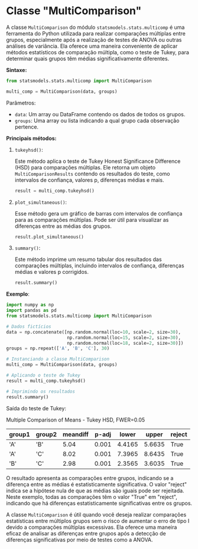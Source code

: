 # Classe "MultiComparison"

A classe `MultiComparison` do módulo `statsmodels.stats.multicomp` é uma ferramenta do Python utilizada para realizar comparações múltiplas entre grupos, especialmente após a realização de testes de ANOVA ou outras análises de variância. Ela oferece uma maneira conveniente de aplicar métodos estatísticos de comparação múltipla, como o teste de Tukey, para determinar quais grupos têm médias significativamente diferentes.

**Sintaxe:**

```python
from statsmodels.stats.multicomp import MultiComparison

multi_comp = MultiComparison(data, groups)
```

Parâmetros:

- `data`: Um array ou DataFrame contendo os dados de todos os grupos.
- `groups`: Uma array ou lista indicando a qual grupo cada observação pertence.

**Principais métodos:**

1. `tukeyhsd()`:

   Este método aplica o teste de Tukey Honest Significance Difference (HSD) para comparações múltiplas. Ele retorna um objeto `MultiComparisonResults` contendo os resultados do teste, como intervalos de confiança, valores p, diferenças médias e mais.

   ```python
   result = multi_comp.tukeyhsd()
   ```

2. `plot_simultaneous()`:

   Esse método gera um gráfico de barras com intervalos de confiança para as comparações múltiplas. Pode ser útil para visualizar as diferenças entre as médias dos grupos.

   ```python
   result.plot_simultaneous()
   ```

3. `summary()`:

   Este método imprime um resumo tabular dos resultados das comparações múltiplas, incluindo intervalos de confiança, diferenças médias e valores p corrigidos.

   ```python
   result.summary()
   ```

**Exemplo**:

```python
import numpy as np
import pandas as pd
from statsmodels.stats.multicomp import MultiComparison

# Dados fictícios
data = np.concatenate([np.random.normal(loc=10, scale=2, size=30),
                       np.random.normal(loc=15, scale=2, size=30),
                       np.random.normal(loc=18, scale=2, size=30)])
groups = np.repeat(['A', 'B', 'C'], 30)

# Instanciando a classe MultiComparison
multi_comp = MultiComparison(data, groups)

# Aplicando o teste de Tukey
result = multi_comp.tukeyhsd()

# Imprimindo os resultados
result.summary()
```

Saída do teste de Tukey:

Multiple Comparison of Means - Tukey HSD, FWER=0.05

| group1 | group2 | meandiff | p-adj | lower  | upper  | reject |
| ------ | ------ | -------- | ----- | ------ | ------ | ------ |
| 'A'    | 'B'    | 5.04     | 0.001 | 4.4165 | 5.6635 | True   |
| 'A'    | 'C'    | 8.02     | 0.001 | 7.3965 | 8.6435 | True   |
| 'B'    | 'C'    | 2.98     | 0.001 | 2.3565 | 3.6035 | True   |

O resultado apresenta as comparações entre grupos, indicando se a diferença entre as médias é estatisticamente significativa. O valor "reject" indica se a hipótese nula de que as médias são iguais pode ser rejeitada. Neste exemplo, todas as comparações têm o valor "True" em "reject", indicando que há diferenças estatisticamente significativas entre os grupos.

A classe `MultiComparison` é útil quando você deseja realizar comparações estatísticas entre múltiplos grupos sem o risco de aumentar o erro de tipo I devido a comparações múltiplas excessivas. Ela oferece uma maneira eficaz de analisar as diferenças entre grupos após a detecção de diferenças significativas por meio de testes como a ANOVA.

